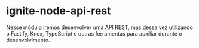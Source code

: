 # ignite-node-api-rest
Nesse módulo iremos desenvolver uma API REST, mas dessa vez utilizando o Fastify, Knex, TypeScript e outras ferramentas para auxiliar durante o desenvolvimento.
